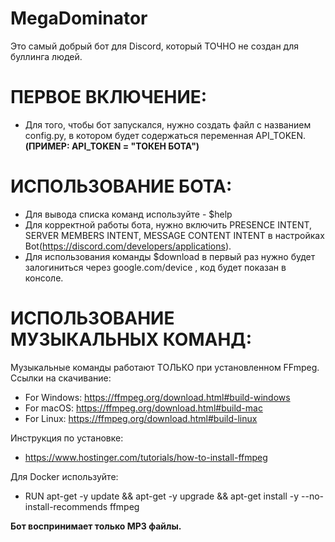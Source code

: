 # MegaDominator

Это самый добрый бот для Discord, который ТОЧНО не создан для буллинга людей.

# ПЕРВОЕ ВКЛЮЧЕНИЕ:
- Для того, чтобы бот запускался, нужно создать файл с названием config.py, в котором будет содержаться переменная API_TOKEN.
**(ПРИМЕР:  API_TOKEN = "ТОКЕН БОТА")**

# ИСПОЛЬЗОВАНИЕ БОТА:
- Для вывода списка команд используйте - $help
- Для корректной работы бота, нужно включить PRESENCE INTENT, SERVER MEMBERS INTENT, MESSAGE CONTENT INTENT в настройках Bot(https://discord.com/developers/applications).
- Для использования команды $download в первый раз нужно будет залогиниться через google.com/device , код будет показан в консоле.

# ИСПОЛЬЗОВАНИЕ МУЗЫКАЛЬНЫХ КОМАНД:
Музыкальные команды работают ТОЛЬКО при установленном FFmpeg.
Ссылки на скачивание: 
- For Windows: https://ffmpeg.org/download.html#build-windows 
- For macOS: https://ffmpeg.org/download.html#build-mac
- For Linux: https://ffmpeg.org/download.html#build-linux

Инструкция по установке:
- https://www.hostinger.com/tutorials/how-to-install-ffmpeg

Для Docker используйте:
- RUN apt-get -y update && apt-get -y upgrade && apt-get install -y --no-install-recommends ffmpeg

**Бот воспринимает только MP3 файлы.**


